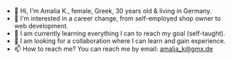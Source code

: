 - 👋 Hi, I'm Amalia K., female, Greek, 30 years old & living in Germany.
- 👀 I'm interested in a career change, from self-employed shop owner to web development.
- 🌱 I am currently learning everything I can to reach my goal (self-taught).
- 💞️ I am looking for a collaboration where I can learn and gain experience.
- 📫 How to reach me? You can reach me by email: amalia_k@gmx.de

<!---
Ama-kon/Ama-kon is a ✨ special ✨ repository because its `README.md` (this file) appears on your GitHub profile.
You can click the Preview link to take a look at your changes.
--->
